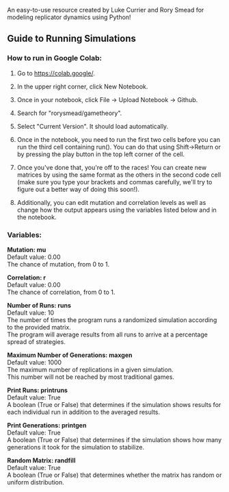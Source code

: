 An easy-to-use resource created by Luke Currier and Rory Smead for modeling replicator dynamics using Python!

## Guide to Running Simulations<br>
### How to run in Google Colab: <br>
1. Go to https://colab.google/.
2. In the upper right corner, click New Notebook.
3. Once in your notebook, click File -> Upload Notebook -> Github.
4. Search for "rorysmead/gametheory".

5. Select "Current Version". It should load automatically.
6. Once in the notebook, you need to run the first two cells before you can run the third cell containing run(). You can do that using Shift->Return or by pressing the play button in the top left corner of the cell.
7. Once you've done that, you're off to the races! You can create new matrices by using the same format as the others in the second code cell (make sure you type your brackets and commas carefully, we'll try to figure out a better way of doing this soon!).
8. Additionally, you can edit mutation and correlation levels as well as change how the output appears using the variables listed below and in the notebook. 

### Variables: <br>
<b>Mutation: mu</b><br>
Default value: 0.00<br>
The chance of mutation, from 0 to 1. <br>

<b>Correlation: r</b><br>
Default value: 0.00<br>
The chance of correlation, from 0 to 1. <br>

<b>Number of Runs: runs</b><br>
Default value: 10<br>
The number of times the program runs a randomized simulation according to the provided matrix.<br>
The program will average results from all runs to arrive at a percentage spread of strategies. <br>

<b>Maximum Number of Generations: maxgen</b><br>
Default value: 1000<br>
The maximum number of replications in a given simulation.<br>
This number will not be reached by most traditional games.<br>

<b>Print Runs: printruns</b><br>
Default value: True<br>
A boolean (True or False) that determines if the simulation shows results for each individual run in addition to the averaged results.<br>

<b>Print Generations: printgen</b><br>
Default value: True<br>
A boolean (True or False) that determines if the simulation shows how many generations it took for the simulation to stabilize.<br>

<b>Random Matrix: randfill</b><br>
Default value: True<br>
A boolean (True or False) that determines whether the matrix has random or uniform distribution.<br>
